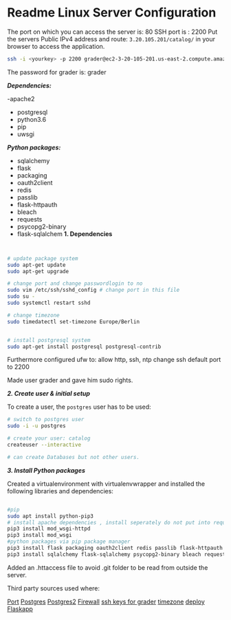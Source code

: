 
# Readme Linux Server Configuration
The port on which you can access the server is: 80
SSH port is : 2200 
Put the servers Public IPv4 address and route: `3.20.105.201/catalog/` in your browser to access the application.

```bash
ssh -i <yourkey> -p 2200 grader@ec2-3-20-105-201.us-east-2.compute.amazonaws.com
```

The password for grader is: grader

***Dependencies:***

-apache2
- postgresql
- python3.6
- pip
- uwsgi

***Python packages:***

- sqlalchemy
- flask
- packaging
- oauth2client
- redis
- passlib
- flask-httpauth
- bleach
- requests
- psycopg2-binary
- flask-sqlalchem
**1. Dependencies**

```bash


# update package system
sudo apt-get update
sudo apt-get upgrade

# change port and change passwordlogin to no
sudo vim /etc/ssh/sshd_config # change port in this file 
sudo su - 
sudo systemctl restart sshd 

# change timezone
sudo timedatectl set-timezone Europe/Berlin 


# install postgresql system
sudo apt-get install postgresql postgresql-contrib
```

Furthermore configured ufw to:
allow http, ssh, ntp 
change ssh default port to 2200

Made user grader and gave him sudo rights.

***2. Create user & initial setup***

To create a user, the `postgres` user has to be used:
```bash
# switch to postgres user
sudo -i -u postgres

# create your user: catalog
createuser --interactive

# can create Databases but not other users.
```

***3. Install Python packages***

Created a virtualenvironment with virtualenvwrapper and installed the following libraries and dependencies:

```bash

#pip 
sudo apt install python-pip3
# install apache dependencies , install seperately do not put into requirements.txt
pip3 install mod_wsgi-httpd
pip3 install mod_wsgi
#python packages via pip package manager
pip3 install flask packaging oauth2client redis passlib flask-httpauth
pip3 install sqlalchemy flask-sqlalchemy psycopg2-binary bleach requests
```

Added an .httaccess file to avoid .git folder to be read from outside the server.

Third party sources used where:

[Port](https://stackoverflow.com/questions/13475303/running-ssh-on-amazon-ec2-instance-on-port-other-than-22)
[Postgres](https://www.digitalocean.com/community/tutorials/how-to-install-and-use-postgresql-on-ubuntu-18-04)
[Postgres2](https://vsupalov.com/flask-sqlalchemy-postgres/)
[Firewall](https://www.digitalocean.com/community/tutorials/how-to-set-up-a-firewall-with-ufw-on-ubuntu-18-04)
[ssh keys for grader](https://www.digitalocean.com/community/questions/ubuntu-16-04-creating-new-user-and-adding-ssh-keys)
[timezone](https://linuxize.com/post/how-to-set-or-change-timezone-on-ubuntu-18-04/)
[deploy Flaskapp](https://towardsdatascience.com/deploying-a-python-web-app-on-aws-57ed772b2319)
